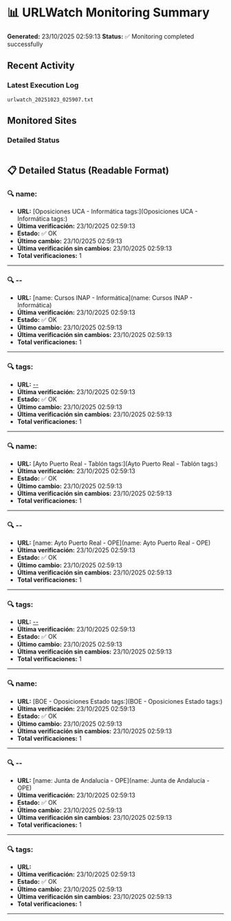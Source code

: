 # 📊 URLWatch Monitoring Summary

**Generated:** 23/10/2025 02:59:13
**Status:** ✅ Monitoring completed successfully

## Recent Activity

### Latest Execution Log
`urlwatch_20251023_025907.txt`

## Monitored Sites

### Detailed Status
```
```

## 📋 Detailed Status (Readable Format)

### 🔍 name:

- **URL:** [Oposiciones UCA - Informática	tags:](Oposiciones UCA - Informática	tags:)
- **Última verificación:** 23/10/2025 02:59:13
- **Estado:** ✅ OK
- **Último cambio:** 23/10/2025 02:59:13
- **Última verificación sin cambios:** 23/10/2025 02:59:13
- **Total verificaciones:** 1

---

### 🔍 --

- **URL:** [name: Cursos INAP - Informática](name: Cursos INAP - Informática)
- **Última verificación:** 23/10/2025 02:59:13
- **Estado:** ✅ OK
- **Último cambio:** 23/10/2025 02:59:13
- **Última verificación sin cambios:** 23/10/2025 02:59:13
- **Total verificaciones:** 1

---

### 🔍 tags:

- **URL:** [--](--)
- **Última verificación:** 23/10/2025 02:59:13
- **Estado:** ✅ OK
- **Último cambio:** 23/10/2025 02:59:13
- **Última verificación sin cambios:** 23/10/2025 02:59:13
- **Total verificaciones:** 1

---

### 🔍 name:

- **URL:** [Ayto Puerto Real - Tablón	tags:](Ayto Puerto Real - Tablón	tags:)
- **Última verificación:** 23/10/2025 02:59:13
- **Estado:** ✅ OK
- **Último cambio:** 23/10/2025 02:59:13
- **Última verificación sin cambios:** 23/10/2025 02:59:13
- **Total verificaciones:** 1

---

### 🔍 --

- **URL:** [name: Ayto Puerto Real - OPE](name: Ayto Puerto Real - OPE)
- **Última verificación:** 23/10/2025 02:59:13
- **Estado:** ✅ OK
- **Último cambio:** 23/10/2025 02:59:13
- **Última verificación sin cambios:** 23/10/2025 02:59:13
- **Total verificaciones:** 1

---

### 🔍 tags:

- **URL:** [--](--)
- **Última verificación:** 23/10/2025 02:59:13
- **Estado:** ✅ OK
- **Último cambio:** 23/10/2025 02:59:13
- **Última verificación sin cambios:** 23/10/2025 02:59:13
- **Total verificaciones:** 1

---

### 🔍 name:

- **URL:** [BOE - Oposiciones Estado	tags:](BOE - Oposiciones Estado	tags:)
- **Última verificación:** 23/10/2025 02:59:13
- **Estado:** ✅ OK
- **Último cambio:** 23/10/2025 02:59:13
- **Última verificación sin cambios:** 23/10/2025 02:59:13
- **Total verificaciones:** 1

---

### 🔍 --

- **URL:** [name: Junta de Andalucía - OPE](name: Junta de Andalucía - OPE)
- **Última verificación:** 23/10/2025 02:59:13
- **Estado:** ✅ OK
- **Último cambio:** 23/10/2025 02:59:13
- **Última verificación sin cambios:** 23/10/2025 02:59:13
- **Total verificaciones:** 1

---

### 🔍 tags:

- **URL:** []()
- **Última verificación:** 23/10/2025 02:59:13
- **Estado:** ✅ OK
- **Último cambio:** 23/10/2025 02:59:13
- **Última verificación sin cambios:** 23/10/2025 02:59:13
- **Total verificaciones:** 1

---

